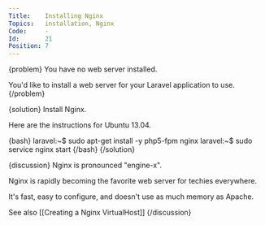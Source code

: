 ```yaml
---
Title:    Installing Nginx
Topics:   installation, Nginx
Code:     -
Id:       21
Position: 7
---
```


{problem}
You have no web server installed.

You'd like to install a web server for your Laravel application to use.
{/problem}

{solution}
Install Nginx.

Here are the instructions for Ubuntu 13.04.

{bash}
laravel:~$ sudo apt-get install -y php5-fpm nginx
laravel:~$ sudo service nginx start
{/bash}
{/solution}

{discussion}
Nginx is pronounced "engine-x".

Nginx is rapidly becoming the favorite web server for techies everywhere.

It's fast, easy to configure, and doesn't use as much memory as Apache.

See also [[Creating a Nginx VirtualHost]]
{/discussion}
